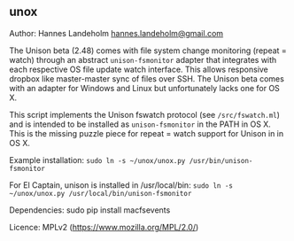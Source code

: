 ## unox

Author: Hannes Landeholm <hannes.landeholm@gmail.com>

The Unison beta (2.48) comes with file system change monitoring (repeat = watch)
through an abstract `unison-fsmonitor` adapter that integrates with each respective
OS file update watch interface. This allows responsive dropbox like master-master sync
of files over SSH. The Unison beta comes with an adapter for Windows and Linux but
unfortunately lacks one for OS X.

This script implements the Unison fswatch protocol (see `/src/fswatch.ml`)
and is intended to be installed as `unison-fsmonitor` in the PATH in OS X. This is the
missing puzzle piece for repeat = watch support for Unison in in OS X.

Example installation:
`sudo ln -s ~/unox/unox.py /usr/bin/unison-fsmonitor`

For El Captain, unison is installed in /usr/local/bin:
`sudo ln -s ~/unox/unox.py /usr/local/bin/unison-fsmonitor`

Dependencies: sudo pip install macfsevents

Licence: MPLv2 (https://www.mozilla.org/MPL/2.0/)
